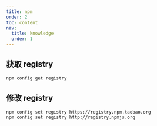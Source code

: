 ```yaml
---
title: npm
order: 2
toc: content
nav:
  title: knowledge
  order: 1
---
```


## 获取 registry

```bash
npm config get registry
```

## 修改 registry

```bash
npm config set registry https://registry.npm.taobao.org
npm config set registry http://registry.npmjs.org
```
